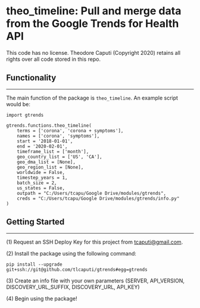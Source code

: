 # theo_timeline: Pull and merge data from the Google Trends for Health API

This code has no license. Theodore Caputi (Copyright 2020) retains all rights over all code stored in this repo.


## Functionality
---

The main function of the package is `theo_timeline`. An example script would be:

```
import gtrends

gtrends.functions.theo_timeline(
    terms = ['corona', 'corona + symptoms'],
    names = ['corona', 'symptoms'],
    start = '2018-01-01',
    end = '2020-02-01',
    timeframe_list = ['month'],
    geo_country_list = ['US', 'CA'],
    geo_dma_list = [None],
    geo_region_list = [None],
    worldwide = False,
    timestep_years = 1,
    batch_size = 2,
    us_states = False,
    outpath = "C:/Users/tcapu/Google Drive/modules/gtrends",
    creds = "C:/Users/tcapu/Google Drive/modules/gtrends/info.py"
)
```

## Getting Started
---

(1) Request an SSH Deploy Key for this project from tcaputi@gmail.com.

(2) Install the package using the following command:

`pip install --upgrade git+ssh://git@github.com/tlcaputi/gtrends#egg=gtrends`

(3) Create an info file with your own parameters (SERVER, API_VERSION, DISCOVERY_URL_SUFFIX, DISCOVERY_URL, API_KEY)

(4) Begin using the package!
